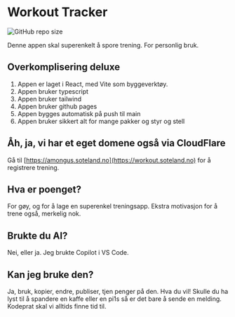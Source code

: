 # Workout Tracker

![GitHub repo size](https://img.shields.io/github/repo-size/soteland/workout)

Denne appen skal superenkelt å spore trening. For personlig bruk. 

## Overkomplisering deluxe

1. Appen er laget i React, med Vite som byggeverktøy.
2. Appen bruker typescript
3. Appen bruker tailwind
4. Appen bruker github pages
5. Appen bygges automatisk på push til main
6. Appen bruker sikkert alt for mange pakker og styr og stell

## Åh, ja, vi har et eget domene også via CloudFlare

Gå til [https://amongus.soteland.no](https://workout.soteland.no) for å registrere trening.

## Hva er poenget?

For gøy, og for å lage en superenkel treningsapp. Ekstra motivasjon for å trene også, merkelig nok.

## Brukte du AI?

Nei, eller ja. Jeg brukte Copilot i VS Code.

## Kan jeg bruke den? 
Ja, bruk, kopier, endre, publiser, tjen penger på den. Hva du vil! Skulle du ha lyst til å spandere en kaffe eller en pi1s så er det bare å sende en melding. Kodeprat skal vi alltids finne tid til.